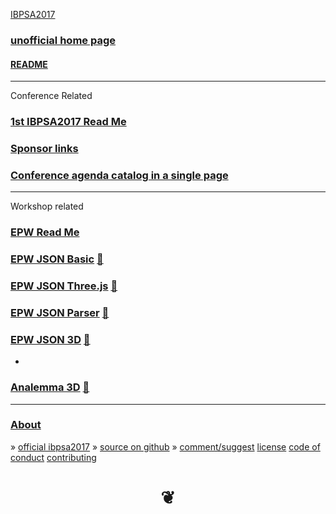 <style>

#menu p { margin: 0 }

</style>

[IBPSA2017]( https://ibpsa2017.github.io )

### [unofficial home page]( index.html )

#### [README]( #README.md )

***

Conference Related

### [1st IBPSA2017 Read Me]( #./pages/readme-ibpsa-2017.md )
 
### [Sponsor links]( #./pages/menu-sponsor-links.md "View all 40 sites in a minute or two" )

### [Conference agenda catalog in a single page]( #./pages/sessions-building-simulation-2017.html "Speed your way to deciding what to see" )

***
Workshop related 

### [EPW Read Me]( #./pages/readme-epw.md )

### [EPW JSON Basic]( #epw-json-basic/README.md "get started reading EPW JSON" ) [&#x1F517;]( epw-json-basic/mnu-epw-json-basic.html )

### [EPW JSON Three.js]( #epw-json-threejs/README.md "get started reading EPW JSON" ) [&#x1F517;]( epw-json-threejs/index.html )

### [EPW JSON Parser]( #epw-json-parser/README.md "A fun fail" ) [&#x1F517;]( epw-json-parser/epw-parser-r2.html )

### [EPW JSON 3D]( #epw-json-3d/README.md "Watch time fly" ) [&#x1F517;]( epw-json-3d/index.html )

-

### [Analemma 3D]( #analemma3-3d/README.md ) [&#x1F517;]( analemma3-3d/index.html )

<!--
### [Room Builder]( #room-builder/README.md ) [&#x1F517;]( room-builder/index.html )
-->

***

### [About]( #./pages/about.md )

&raquo; [official ibpsa2017]( http://www.buildingsimulation2017.org/ )
&raquo; [source on github]( https://github.com/ibpsa2017/ibpsa2017.github.io "Your BS2017 happy place" )
&raquo; [comment/suggest]( https://github.com/ibpsa2017/ibpsa2017.github.io/issues "a good place to holler" )
[license]( #./pages/license.md )
[code of conduct]( #./pages/code-of-conduct.md )
[contributing]( #./pages/contributing.md )
<h1 style=text-align:center; > &#x2766; </h1>


